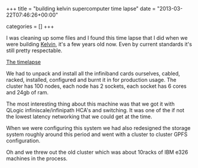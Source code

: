 +++
title = "building kelvin supercomputer time lapse"
date = "2013-03-22T07:46:26+00:00"


categories = []
+++

I was cleaning up some files and I found
this time lapse that I did when we were building
[Kelvin](http://www.tchpc.tcd.ie/resources/clusters/kelvin), it's a few
years old now. Even by current standards it's still pretty respectable.

[The timelapse](http://www.youtube.com/watch?v=F0zon45WR-U&feature=youtu.be)

We had to unpack and install all the infiniband cards ourselves, cabled,
racked, installed, configured and burnt it in for production usage. The
cluster has 100 nodes, each node has 2 sockets, each socket has 6 cores
and 24gb of ram.

The most interesting thing about this machine was that we got it with
QLogic infiniscale/infinipath HCA's and switching. It was one of the if
not the lowest latency networking that we could get at the time.

When we were configuring this system we had also redesigned the storage
system roughly around this period and went with a cluster to cluster
GPFS configuration.

Oh and we threw out the old cluster which was about 10racks of IBM e326
machines in the process.
